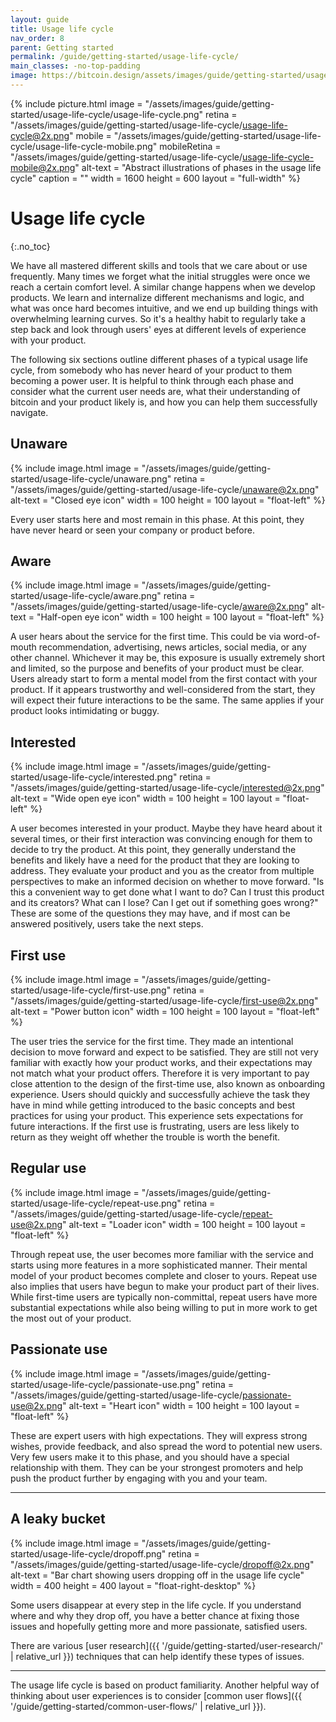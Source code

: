 ```yaml
---
layout: guide
title: Usage life cycle
nav_order: 8
parent: Getting started
permalink: /guide/getting-started/usage-life-cycle/
main_classes: -no-top-padding
image: https://bitcoin.design/assets/images/guide/getting-started/usage-life-cycle/usage-life-cycle-preview.png
---
```


<!--

Editor's notes

An introduction to the main phases users of a product go through. This is a helpful
framework for user research and decision making.

Illustration sources

- https://www.figma.com/file/qzvCvqhSRx3Jq8aywaSjlr/Bitcoin-Design-Guide-Illustrations-CO?node-id=878%3A3190

-->

{% include picture.html
   image = "/assets/images/guide/getting-started/usage-life-cycle/usage-life-cycle.png"
   retina = "/assets/images/guide/getting-started/usage-life-cycle/usage-life-cycle@2x.png"
   mobile = "/assets/images/guide/getting-started/usage-life-cycle/usage-life-cycle-mobile.png"
   mobileRetina = "/assets/images/guide/getting-started/usage-life-cycle/usage-life-cycle-mobile@2x.png"
   alt-text = "Abstract illustrations of phases in the usage life cycle"
   caption = ""
   width = 1600
   height = 600
   layout = "full-width"
%}

# Usage life cycle
{:.no_toc}

We have all mastered different skills and tools that we care about or use frequently. Many times we forget what the initial struggles were once we reach a certain comfort level. A similar change happens when we develop products. We learn and internalize different mechanisms and logic, and what was once hard becomes intuitive, and we end up building things with overwhelming learning curves. So it's a healthy habit to regularly take a step back and look through users' eyes at different levels of experience with your product.

The following six sections outline different phases of a typical usage life cycle, from somebody who has never heard of your product to them becoming a power user. It is helpful to think through each phase and consider what the current user needs are, what their understanding of bitcoin and your product likely is, and how you can help them successfully navigate.

## Unaware

<div class="center" markdown="1">

{% include image.html
   image = "/assets/images/guide/getting-started/usage-life-cycle/unaware.png"
   retina = "/assets/images/guide/getting-started/usage-life-cycle/unaware@2x.png"
   alt-text = "Closed eye icon"
   width = 100
   height = 100
   layout = "float-left"
%}

Every user starts here and most remain in this phase. At this point, they have never heard or seen your company or product before.

</div>

## Aware

<div class="center" markdown="1">

{% include image.html
   image = "/assets/images/guide/getting-started/usage-life-cycle/aware.png"
   retina = "/assets/images/guide/getting-started/usage-life-cycle/aware@2x.png"
   alt-text = "Half-open eye icon"
   width = 100
   height = 100
   layout = "float-left"
%}

A user hears about the service for the first time. This could be via word-of-mouth recommendation, advertising, news articles, social media, or any other channel. Whichever it may be, this exposure is usually extremely short and limited, so the purpose and benefits of your product must be clear. Users already start to form a mental model from the first contact with your product. If it appears trustworthy and well-considered from the start, they will expect their future interactions to be the same. The same applies if your product looks intimidating or buggy.

</div>

## Interested

<div class="center" markdown="1">

{% include image.html
   image = "/assets/images/guide/getting-started/usage-life-cycle/interested.png"
   retina = "/assets/images/guide/getting-started/usage-life-cycle/interested@2x.png"
   alt-text = "Wide open eye icon"
   width = 100
   height = 100
   layout = "float-left"
%}

A user becomes interested in your product. Maybe they have heard about it several times, or their first interaction was convincing enough for them to decide to try the product. At this point, they generally understand the benefits and likely have a need for the product that they are looking to address. They evaluate your product and you as the creator from multiple perspectives to make an informed decision on whether to move forward. "Is this a convenient way to get done what I want to do? Can I trust this product and its creators? What can I lose? Can I get out if something goes wrong?" These are some of the questions they may have, and if most can be answered positively, users take the next steps.

</div>

## First use

<div class="center" markdown="1">

{% include image.html
   image = "/assets/images/guide/getting-started/usage-life-cycle/first-use.png"
   retina = "/assets/images/guide/getting-started/usage-life-cycle/first-use@2x.png"
   alt-text = "Power button icon"
   width = 100
   height = 100
   layout = "float-left"
%}

The user tries the service for the first time. They made an intentional decision to move forward and expect to be satisfied. They are still not very familiar with exactly how your product works, and their expectations may not match what your product offers. Therefore it is very important to pay close attention to the design of the first-time use, also known as onboarding experience. Users should quickly and successfully achieve the task they have in mind while getting introduced to the basic concepts and best practices for using your product. This experience sets expectations for future interactions. If the first use is frustrating, users are less likely to return as they weight off whether the trouble is worth the benefit.

</div>

## Regular use

<div class="center" markdown="1">

{% include image.html
   image = "/assets/images/guide/getting-started/usage-life-cycle/repeat-use.png"
   retina = "/assets/images/guide/getting-started/usage-life-cycle/repeat-use@2x.png"
   alt-text = "Loader icon"
   width = 100
   height = 100
   layout = "float-left"
%}

Through repeat use, the user becomes more familiar with the service and starts using more features in a more sophisticated manner. Their mental model of your product becomes complete and closer to yours. Repeat use also implies that users have begun to make your product part of their lives. While first-time users are typically non-committal, repeat users have more substantial expectations while also being willing to put in more work to get the most out of your product.

</div>

## Passionate use

<div class="center" markdown="1">

{% include image.html
   image = "/assets/images/guide/getting-started/usage-life-cycle/passionate-use.png"
   retina = "/assets/images/guide/getting-started/usage-life-cycle/passionate-use@2x.png"
   alt-text = "Heart icon"
   width = 100
   height = 100
   layout = "float-left"
%}

These are expert users with high expectations. They will express strong wishes, provide feedback, and also spread the word to potential new users. Very few users make it to this phase, and you should have a special relationship with them. They can be your strongest promoters and help push the product further by engaging with you and your team.

</div>

---

## A leaky bucket

<div class="center" markdown="1">

{% include image.html
   image = "/assets/images/guide/getting-started/usage-life-cycle/dropoff.png"
   retina = "/assets/images/guide/getting-started/usage-life-cycle/dropoff@2x.png"
   alt-text = "Bar chart showing users dropping off in the usage life cycle"
   width = 400
   height = 400
   layout = "float-right-desktop"
%}

Some users disappear at every step in the life cycle. If you understand where and why they drop off, you have a better chance at fixing those issues and hopefully getting more and more passionate, satisfied users.

There are various [user research]({{ '/guide/getting-started/user-research/' | relative_url }}) techniques that can help identify these types of issues.

</div>

---

The usage life cycle is based on product familiarity. Another helpful way of thinking about user experiences is to consider [common user flows]({{ '/guide/getting-started/common-user-flows/' | relative_url }}).
